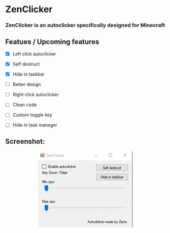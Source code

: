 # ZenClicker

### ZenClicker is an autoclicker specifically designed for Minecraft

## Featues / Upcoming features
- [x] Left click autoclicker
- [x] Self destruct
- [x] Hide in taskbar
- [ ] Better design
- [ ] Right click autoclicker
- [ ] Clean code
- [ ] Custom toggle key
- [ ] Hide in task manager


## Screenshot:
<h4 align="center"><img src=https://raw.githubusercontent.com/Zenixas/ZenClicker/main/image/clicker.png?raw=true"> <h4>
